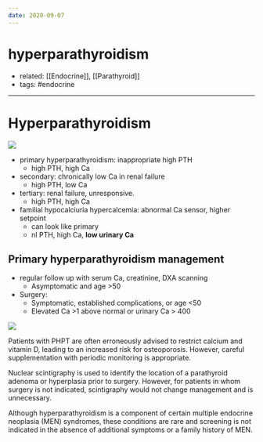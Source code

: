 ```yaml
---
date: 2020-09-07
---
```


# hyperparathyroidism

- related: [[Endocrine]], [[Parathyroid]]
- tags: #endocrine
---

# Hyperparathyroidism

<!-- types of hyperparathyroidism -->

![](https://photos.thisispiggy.com/file/wikiFiles/6McY196.jpg)

- primary hyperparathyroidism: inappropriate high PTH
	- high PTH, high Ca
- secondary: chronically low Ca in renal failure
	- high PTH, low Ca
- tertiary: renal failure, unresponsive.
	- high PTH, high Ca
- familial hypocalciuria hypercalcemia: abnormal Ca sensor, higher setpoint
	- can look like primary
	- nl PTH, high Ca, **low urinary Ca**

## Primary hyperparathyroidism management

<!-- Primary hyperparathyroidism management -->

- regular follow up with serum Ca, creatinine, DXA scanning
	- Asymptomatic and age >50
- Surgery:
	- Symptomatic, established complications, or age <50
	- Elevated Ca >1 above normal or urinary Ca > 400

![](https://photos.thisispiggy.com/file/wikiFiles/image-20200713170015044.png)

Patients with PHPT are often erroneously advised to  restrict calcium and vitamin D, leading to an increased risk for  osteoporosis. However, careful supplementation with periodic monitoring is appropriate.

Nuclear scintigraphy is used to identify the location of a parathyroid  adenoma or hyperplasia prior to surgery. However, for patients in whom  surgery is not indicated, scintigraphy would not change management and  is unnecessary.

Although hyperparathyroidism is a component of certain multiple  endocrine neoplasia (MEN) syndromes, these conditions are rare and  screening is not indicated in the absence of additional symptoms or a  family history of MEN.
